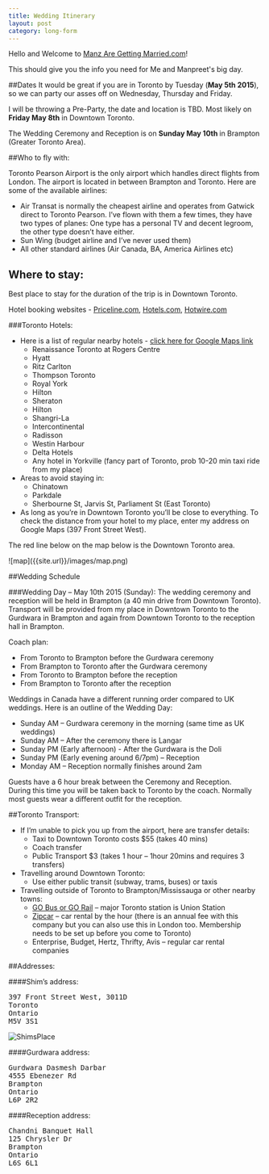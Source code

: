 ```yaml
---
title: Wedding Itinerary
layout: post
category: long-form
---
```


Hello and Welcome to [Manz Are Getting Married.com](http://www.manzaregettingmarried.com)!

This should give you the info you need for Me and Manpreet's big day.


##Dates
It would be great if you are in Toronto by Tuesday (<b>May 5th 2015</b>), so we can party our asses off on Wednesday, Thursday and Friday. 

I will be throwing a Pre-Party, the date and location is TBD. Most likely on <b> Friday May 8th</B> in Downtown Toronto. 

The Wedding Ceremony and Reception is on <b>Sunday May 10th </B>in Brampton (Greater Toronto Area).

##Who to fly with:

Toronto Pearson Airport is the only airport which handles direct flights from London. The airport is located in between Brampton and Toronto. Here are some of the available airlines:

* Air Transat is normally the cheapest airline and operates from Gatwick direct to Toronto Pearson. I’ve flown with them a few times, they have two types of planes: One type has a personal TV and decent legroom, the other type doesn’t have either.
* Sun Wing (budget airline and I’ve never used them)
* All other standard airlines (Air Canada, BA, America Airlines etc)


## Where to stay:
Best place to stay for the duration of the trip is in Downtown Toronto.

Hotel booking websites - [Priceline.com](http://www.priceline.com/hotel), [Hotels.com](http://www.hotels.com), [Hotwire.com](http://www.hotwire.com)


###Toronto Hotels:

* Here is a list of regular nearby hotels - [click here for Google Maps link](https://www.google.ca/maps/search/hotels+toronto/@43.6486854,-79.3876799,15z)  
  * Renaissance Toronto at Rogers Centre
  * Hyatt
  * Ritz Carlton
  * Thompson Toronto
  * Royal York
  * Hilton
  * Sheraton
  * Hilton
  * Shangri-La
  * Intercontinental
  * Radisson
  * Westin Harbour
  * Delta Hotels
  * Any hotel in Yorkville (fancy part of Toronto, prob 10-20 min taxi ride from my place)
* Areas to avoid staying in:
  * Chinatown 
  * Parkdale
  * Sherbourne St, Jarvis St, Parliament St (East Toronto)
* As long as you’re in Downtown Toronto you’ll be close to everything. To check the distance from your hotel to my place, enter my address on Google Maps (397 Front Street West).

<p>The red line below on the map below is the Downtown Toronto area. </p>
![map]({{site.url}}/images/map.png)


##Wedding Schedule


###Wedding Day – May 10th 2015 (Sunday):
The wedding ceremony and reception will be held in Brampton (a 40 min drive from Downtown Toronto). <br>
Transport will be provided from my place in Downtown Toronto to the Gurdwara in Brampton and again from Downtown Toronto to the reception hall in Brampton.

Coach plan: <br>

* From Toronto to Brampton before the Gurdwara ceremony
* From Brampton to Toronto after the Gurdwara ceremony
* From Toronto to Brampton before the reception
* From Brampton to Toronto after the reception


Weddings in Canada have a different running order compared to UK weddings. Here is an outline of the Wedding Day:

* Sunday AM – Gurdwara ceremony in the morning (same time as UK weddings)
* Sunday AM – After the ceremony there is Langar
* Sunday PM (Early afternoon) - After the Gurdwara is the Doli
* Sunday PM (Early evening around 6/7pm) – Reception
* Monday AM – Reception normally finishes around 2am

Guests have a 6 hour break between the Ceremony and Reception.<br>
During this time you will be taken back to Toronto by the coach. Normally most guests wear a different outfit for the reception.


##Toronto Transport:

* If I’m unable to pick you up from the airport, here are transfer details:
  * Taxi to Downtown Toronto costs $55 (takes 40 mins)
  * Coach transfer 
  * Public Transport $3 (takes 1 hour – 1hour 20mins and requires 3 transfers)
* Travelling around Downtown Toronto:
  * Use either public transit (subway, trams, buses) or taxis
* Travelling outside of Toronto to Brampton/Mississauga or other nearby towns:
  * [GO Bus or GO Rail](http://www.gotransit.com/) – major Toronto station is Union Station
  * [Zipcar](http://www.zipcar.ca) – car rental by the hour (there is an annual fee with this company but you can also use this in London too.  Membership needs to be set up before you come to Toronto)
  * Enterprise, Budget, Hertz, Thrifty, Avis – regular car rental companies



##Addresses:

####Shim’s address:
<pre>
397 Front Street West, 3011D
Toronto
Ontario
M5V 3S1
</pre>
![ShimsPlace]({{site.url}}/images/397.png)

####Gurdwara address:
<pre>
Gurdwara Dasmesh Darbar
4555 Ebenezer Rd
Brampton
Ontario
L6P 2R2
</pre>

####Reception address:
<pre>
Chandni Banquet Hall
125 Chrysler Dr
Brampton
Ontario
L6S 6L1
</pre>